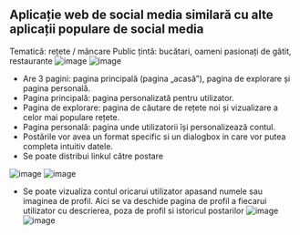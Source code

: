 ## Aplicație web de social media similară cu alte aplicații populare de social media
Tematică: rețete / mâncare
Public țintă: bucătari, oameni pasionați de gătit, restaurante
![image](https://user-images.githubusercontent.com/90975931/235301046-5f91979a-a21c-486f-b080-306ab7d4ab93.png)
![image](https://user-images.githubusercontent.com/90975931/235301048-71d96eac-b059-4df5-820e-a420c65e7945.png)

- Are 3 pagini: pagina principală (pagina „acasă”), pagina de explorare și pagina personală.
- Pagina principală: pagina personalizată pentru utilizator.
- Pagina de explorare: pagina de căutare de rețete noi și vizualizare a celor mai populare rețete.
- Pagina personală: pagina unde utilizatorii își personalizează contul.
- Postările vor avea un format specific si un dialogbox in care vor putea completa intuitiv datele.
- Se poate distribui linkul către postare

![image](https://user-images.githubusercontent.com/90975931/235301113-f0657e01-ded2-4779-94f6-7f381dc8d7a5.png)
![image](https://user-images.githubusercontent.com/90975931/235301117-deda5c8d-c8c4-4723-8e08-54e11d0ddc4a.png)

- Se poate vizualiza contul oricarui utilizator apasand numele sau imaginea de profil. Aici se va deschide pagina de profil a fiecarui utilizator cu descrierea, poza de profil si istoricul postarilor
![image](https://user-images.githubusercontent.com/90975931/235301230-b8cb7278-69a7-4086-8fc9-4c5dba3c4dda.png)
![image](https://user-images.githubusercontent.com/90975931/235301235-f807b2da-e997-468a-8805-b3e9336b6f35.png)
